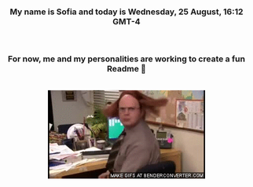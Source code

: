 


<div align="center">
<h3 >My name is Sofia and today is Wednesday, 25 August, 16:12 GMT-4</h3><br>
<h3 >For now, me and my personalities are working to create a fun Readme 👋
</h3><br>
<img src='img/dwight.gif' alt='working...'/>
</div>
